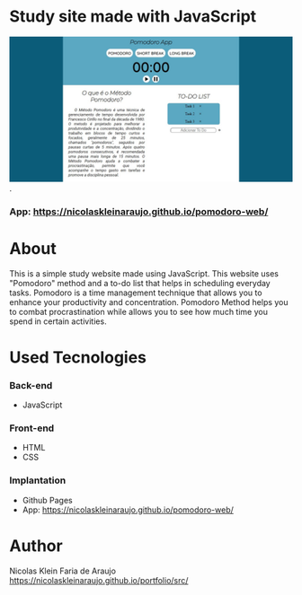 # Study site made with JavaScript
 <img src="./assets/Home-Screen.jpg" alt="Print Index Page" width="700">.
 ### App: https://nicolaskleinaraujo.github.io/pomodoro-web/

# About
 This is a simple study website made using JavaScript.
 This website uses "Pomodoro" method and a to-do list that helps in scheduling everyday tasks.
 Pomodoro is a time management technique that allows you to enhance your productivity and concentration.
 Pomodoro Method helps you to combat procrastination while allows you  to see how much time you spend in certain activities.

# Used Tecnologies
 ### Back-end
 - JavaScript

 ### Front-end
 - HTML
 - CSS

 ### Implantation
 - Github Pages
 - App: https://nicolaskleinaraujo.github.io/pomodoro-web/

# Author
 Nicolas Klein Faria de Araujo <br>
 https://nicolaskleinaraujo.github.io/portfolio/src/
